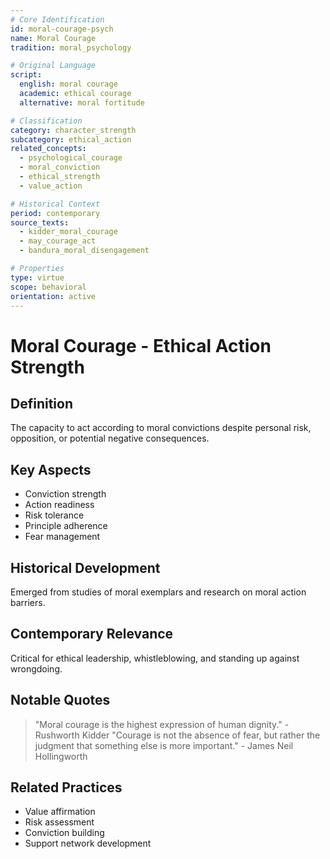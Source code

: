 ```yaml
---
# Core Identification
id: moral-courage-psych
name: Moral Courage
tradition: moral_psychology

# Original Language
script:
  english: moral courage
  academic: ethical courage
  alternative: moral fortitude

# Classification
category: character_strength
subcategory: ethical_action
related_concepts:
  - psychological_courage
  - moral_conviction
  - ethical_strength
  - value_action

# Historical Context
period: contemporary
source_texts:
  - kidder_moral_courage
  - may_courage_act
  - bandura_moral_disengagement

# Properties
type: virtue
scope: behavioral
orientation: active
---
```


# Moral Courage - Ethical Action Strength

## Definition
The capacity to act according to moral convictions despite personal risk, opposition, or potential negative consequences.

## Key Aspects
- Conviction strength
- Action readiness
- Risk tolerance
- Principle adherence
- Fear management

## Historical Development
Emerged from studies of moral exemplars and research on moral action barriers.

## Contemporary Relevance
Critical for ethical leadership, whistleblowing, and standing up against wrongdoing.

## Notable Quotes
> "Moral courage is the highest expression of human dignity." - Rushworth Kidder
> "Courage is not the absence of fear, but rather the judgment that something else is more important." - James Neil Hollingworth

## Related Practices
- Value affirmation
- Risk assessment
- Conviction building
- Support network development